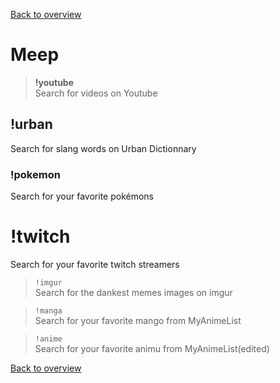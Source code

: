 [Back to overview](/README.md)

# Meep

> **!youtube**  
Search for videos on Youtube

## !urban  
Search for slang words on Urban Dictionnary

### !pokemon  
Search for your favorite pokémons

# !twitch  
Search for your favorite twitch streamers

> `!imgur`  
Search for the dankest memes images on imgur

> `!manga`  
Search for your favorite mango from MyAnimeList

> `!anime`  
Search for your favorite animu from MyAnimeList(edited)

[Back to overview](/README.md)
